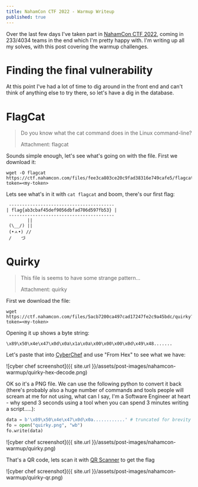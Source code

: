 ```yaml
---
title: NahamCon CTF 2022 - Warmup Writeup
published: true
---
```


Over the last few days I've taken part in [NahamCon CTF 2022](https://ctf.nahamcon.com/), coming in 233/4034 teams in the end which I'm pretty happy with.  I'm writing up all my solves, with this post covering the warmup challenges.

# Finding the final vulnerability

At this point I've had a lot of time to dig around in the front end and can't think of anything else to try there, so let's have a dig in the database.

# FlagCat

> Do you know what the cat command does in the Linux command-line?
> 
> Attachment: flagcat

Sounds simple enough, let's see what's going on with the file.  First we download it:

```
wget -O flagcat https://ctf.nahamcon.com/files/fee3ca803ce20c9fad38316e749cafe5/flagcat?token=<my-token>
```

Lets see what's in it with `cat flagcat` and boom, there's our first flag:

```
 ---------------------------------------- 
| flag{ab3cbaf45def9056dbfad706d597fb53} |
 ----------------------------------------
        ||
 (\__/) ||
 (•ㅅ•) //
 / 　 づ

```

# Quirky

> This file is seems to have some strange pattern...
> 
> Attachment: quirky

First we download the file:
```
wget https://ctf.nahamcon.com/files/5acb7200ca497cad17247fe2c9a45bdc/quirky?token=<my-token>
```
Opening it up shows a byte string:
```
\x89\x50\x4e\x47\x0d\x0a\x1a\x0a\x00\x00\x00\x0d\x49\x48.......
```
Let's paste that into [CyberChef](https://cyberchef.org/) and use "From Hex" to see what we have:

![cyber chef screenshot]({{ site.url }}/assets/post-images/nahamcon-warmup/quirky-hex-decode.png)

OK so it's a PNG file.  We can use the following python to convert it back (there's probably also a huge number of commands and tools people will scream at me for not using, what can I say, I'm a Software Engineer at heart - why spend 3 seconds using a tool when you can spend 3 minutes writing a script.....):

```python
data = b'\x89\x50\x4e\x47\x0d\x0a............' # truncated for brevity
fo = open("quirky.png", "wb")
fo.write(data)

```

![cyber chef screenshot]({{ site.url }}/assets/post-images/nahamcon-warmup/quirky.png)

That's a QR code, lets scan it with [QR Scanner](https://www.qrscanner.org/scan-qr-code-from-image) to get the flag

![cyber chef screenshot]({{ site.url }}/assets/post-images/nahamcon-warmup/quirky-qr.png)